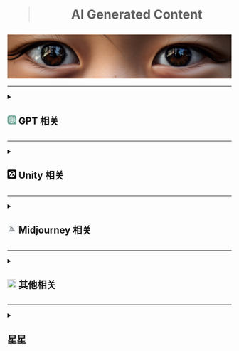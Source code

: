 <div align="center">
    <h1><blockquote>AI Generated Content</blockquote></h1>
</div>
<a href="#↑" title="悬停以展示更多内容，如果有的话"><img src="./Png/eyes.png"></a>

***
<details>
  <summary title="大的要来了"><h2><a href="#7"><img src="./Png/ChatGPT.svg" style="width: 20px; height: 20px;" ></a> GPT 相关 </h2></summary>
  <ul>
    <li><a href="https://status.openai.com">Openai 状态查询</a></li>
    <li><a href="https://github.com/f/awesome-chatgpt-prompts">Awesome ChatGPT Prompts</a></li>
    <li><a href="https://github.com/PlexPt/awesome-chatgpt-prompts-zh">ChatGPT 中文指南</a> / <a href="https://chatguide.plexpt.com">ChatGPT 在线指南</a></li>    
    <li><a href="https://github.com/features/preview/copilot-x">Copilot-x 申请</a></li>
    <li><a href="https://openai.com/blog/chatgpt-plugins">Chatgpt-plugins 申请</a></li>
    <li><a href="https://www.bing.com/new" title="先上梯，再清理cookie，随后登录，最后使用Edge浏览器并更新到右上角有个B字母的版本">新必应 申请</a></li>
    <li><a href="https://arxiv.org/pdf/2303.12712.pdf" title="GTP4早期实验报告">Sparks of Artificial General Intelligence: Early experiments with GPT-4</a></li>
    <li><a href="https://gpt3demo.com/">ChatGPT相关应用资讯</a></li>      
      <br>
    <li><details>
      <summary><b>Chatgpt 插件</b></summary>
      <ul>
        <li><a href="https://chrome.google.com/webstore/detail/aiprm-premium-for-chatgpt/igobiphjicbjloclbknnekkckpbknbeb" title="开始收费，差评如潮，呸">AIPRM Premium for ChatGPT</a></li>
        <li><a href="https://chrome.google.com/webstore/detail/chatgpt-for-google/jgjaeacdkonaoafenlfkkkmbaopkbilf">ChatGPT for Google</a></li>
        <li><a href="https://chrome.google.com/webstore/detail/chatgptbox/eobbhoofkanlmddnplfhnmkfbnlhpbbo">ChatGPTBox</a></li>
        <li><a href="https://chrome.google.com/webstore/detail/hustle-ai-supercharged-fr/ccgjjclgjdmciiofkfmbgbmkdocamjdo">Hustle AI - Supercharged & Free ChatGPT</a></li>
        <li><a href="https://chrome.google.com/webstore/detail/superpower-chatgpt/amhmeenmapldpjdedekalnfifgnpfnkc">Superpower ChatGPT</a></li>
        <li><a href="https://chrome.google.com/webstore/detail/webchatgpt-chatgpt-with-i/lpfemeioodjbpieminkklglpmhlngfcn">WebChatGPT：可访问互联网的 ChatGPT</a></li>
        <li><a href="https://chrome.google.com/webstore/detail/chatonai-unlock-the-power/feeonheemodpkdckaljcjogdncpiiban">chatgpt中文 - Chatonai</a></li>
        <li><a href="https://github.com/bigemon/ChatGPT-ToolBox">ChatGPT-ToolBox</a></li>
        <li><a href="https://chrome.google.com/webstore/detail/lunabot-chatgpt-on-any-we/jkeolmadidncndcbnajhaojepbolajag" title="在任何网页上都可以使用的ChatGPT">LunaBot</a></li>
        <li><a href="https://chrome.google.com/webstore/detail/voice-control-for-chatgpt/eollffkcakegifhacjnlnegohfdlidhn" title="用说话代替打字">voice-control-for-chatgpt</a></li>
        <li><a href=" https://github.com/binary-husky/chatgpt_academic" title="科研工作专用ChatGPT拓展">chatgpt_academic</a></li>         
      </ul>
    </details></li>
    <li><details>
      <summary><b>Chatgpt 项目</b></summary>
      <ul>
          <li><a href="https://github.com/Chanzhaoyu/chatgpt-web">chatgpt-web</a></li>
          <li><a href="https://github.com/ddiu8081/chatgpt-demo">chatgpt-demo</a></li>
          <li><a href="https://github.com/GaiZhenbiao/ChuanhuChatGPT">ChuanhuChatGPT</a></li>          
          <li><a href="https://github.com/BlinkDL/ChatRWKV">ChatRWKV</a></li>
          <li><a href="https://github.com/microsoft/visual-chatgpt">visual-chatgpt</a></li>
          <li><a href="https://github.com/RockChinQ/QChatGPT">QChatGPT</a></li>
      </ul>
    </details></li>
  </ul>
</details>

***

<details>
  <summary><h2><a href="#3"><img src="./Png/Unity.png" style="width: 20px; height: 20px;"></a> Unity 相关 </h2></summary>
  <ul>
    <li><a href="https://github.com/keijiro/AICommand" title="2022.2版本以上内置gpt测试">AICommand</a></li>
    <li><a href="https://github.com/hexthedev/OpenAi-Api-Unity" title="一个简单的API测试">OpenAi Api Unity</a></li>
    <li><a href="https://create.unity.com/ai-beta" title="Unity官方AI申请beta">UNITY AI BETA PROGRAM</a></li>    
  </ul>
</details>

***

<details>
  <summary><h2><a href="#4"><img src="./Png/Midjourney.png" style="width: 20px; height: 20px;"></a> Midjourney 相关 </h2></summary>
  <ul>
    <li><a href="https://docs.qq.com/sheet/DS05hV2FyUHJablR5?tab=BB08J2&_t=1678974130492&u=5b7f15183b364c7a923e94cbb2add654">Midjourney 关键词整理</a></li>
    <li><a href="https://docs.google.com/spreadsheets/d/1MsX0NYYqhv4ZhZ7-50cXH1gvYE2FKLixLBvAkI40ha0/edit#gid=520663883">Midjourney Reference Sheets</a></li>
    <li><a href="https://prompt.noonshot.com/">MidJourney Prompt Helper</a></li>
    <li><a href="https://github.com/willwulfken/MidJourney-Styles-and-Keywords-Reference">MidJourney Styles and Keywords Reference</a></li>
  </ul>
</details>

***

<details>
  <summary title="也可能不相关"><h2><a href="#1" title="如果看不清，那就对了"><img src="https://avatars.githubusercontent.com/u/27767666?v=4" style="width: 20px; height: 20px;"></a> 其他相关 </h2></summary>
  <ul>
    <li><a href="https://clipdrop.co/stable-diffusion-reimagine">Stable diffusion reimagine 在线测试</a> / <a href="https://clipdrop.co/">ClipDrop 主页</a></li>
    <li><a href="https://firefly.adobe.com/">Adobe Firefly 申请</a></li>
    <li><a href="https://www.upscale.media/zh/upload/">使用 AI 升级和增强您的图像</a></li>
    <li><a href="https://bing.com/create/">Bing画图</a></li>   
    <li><a href="https://yige.baidu.com/creation">文心一格</a></li>
    <li><a href="https://www.cursor.so/" title="首个 GPT4 代码编辑器">Cursor</a></li>
    <li><a href="https://www.notion.so/">Notion</a></li>
    <li><a href="https://app.pandagpt.io/chat" title="国产基于 GPT 的阅读器">pandagpt</a></li>
    <li><a href="https://research.runwayml.com/gen2" title="文字转视频">Gen-2</a></li>
    <li><a href="https://app.gptzero.me/app/welcome" title="检查是否为 AI 写作">GPTZero</a></li>
    <li>
        <blockquote>
            <details>
                <summary title="大多数包含免费额度">服务器/部署/数据库等相关平台</summary>
                <ul>
                    <li><a href="https://dashboard.4everland.org/login">4everland</a></li>
                    <li><a href="https://railway.app/">railway</a></li>
                    <li><a href="https://vercel.com/">vercel</a></li>
                    <li><a href="https://www.netlify.com/">netlify</a></li>
                    <li><a href="https://render.com/">render</a></li>
                    <li><a href="https://fleek.co/">fleek</a></li>
                    <li><a href="https://www.cloudflare.com/">cloudflare</a></li>
                    <li><a href="https://colab.research.google.com/">colab</a></li>
                    <li><a href="https://huggingface.co/">huggingface</a></li>
                </ul>
            </details>
        </blockquote>
    </li>
  </ul>
</details>

***

<details>
  <summary><h2> 星星 </h2></summary>
  <ul>
    
[![Star History Chart](https://api.star-history.com/svg?repos=Masaicker/Masaicker&type=Date)](https://star-history.com/#Masaicker/Masaicker&Date)
    
  </ul>
</details>

